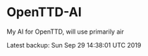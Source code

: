 # OpenTTD-AI
My AI for OpenTTD, will use primarily air

Latest backup: Sun Sep 29 14:38:01 UTC 2019
